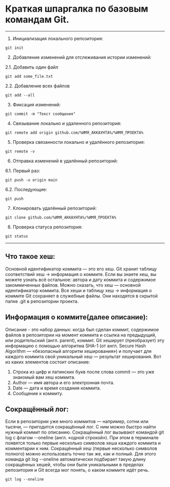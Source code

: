 # Краткая шпаргалка по базовым командам Git.

---

1. Инициализация локального репозитория:
```
git init
```

2. Добавление изменений для отслеживания истории изменений:

2.1. Добавить один файл
```
git add some_file.txt
```
2.2. Добавление всех файлов
```
git add --all
```

3. Фиксация изменений:
```
git commit -m "Текст сообщения"
```

4. Связывание локально и удаленного репозитория:
```
git remote add origin github.com/%ИМЯ_АККАУНТА%/%ИМЯ_ПРОЕКТА% 
```

5. Проверка связанности локально и удалённого репозитория:
```
git remote -v
```

6. Отправка изменений в удалённый репозиторий:

6.1. Первый раз:
```
git push -u origin main 
```
6.2. Последующие:
```
git push
```

7. Клонировать удалённый репозиторий:
```
git clone github.com/%ИМЯ_АККАУНТА%/%ИМЯ_ПРОЕКТА%
```

8. Проверка статуса репозитория:
```
git status
```  
---

## Что такое хеш:
Основной идентификатор коммита — это его хеш.
Git хранит таблицу соответствий хеш → информация о коммите. Если вы знаете хеш, вы можете узнать всё остальное: автора и дату коммита и содержимое закоммиченных файлов. Можно сказать, что хеш — основной идентификатор коммита.
Все хеши и таблицу хеш → информация о коммите Git сохраняет в служебные файлы. Они находятся в скрытой папке .git в репозитории проекта.

## Информация о коммите(далее описание): 
Описание - это набор данных: когда был сделан коммит, содержимое файлов в репозитории на момент коммита и ссылка на предыдущий, или родительский (англ. parent), коммит. Git хеширует (преобразует) эту информацию с помощью алгоритма SHA-1 (от англ. Secure Hash Algorithm — «безопасный алгоритм хеширования») и получает для каждого коммита свой уникальный хеш — результат хеширования.
Вот из каких элементов состоит описание:
1. Строка из цифр и латинских букв после слова commit — это уже знакомый вам хеш коммита.
2. Author — имя автора и его электронная почта.
3. Date — дата и время создания коммита.
4. Сообщение к коммиту.

## Сокращённый лог:
Если в репозитории уже много коммитов — например, сотни или тысячи, — пригодится сокращённый лог. С ним можно быстро найти нужный коммит по описанию.
Сокращённый лог вызывают командой git log с флагом --oneline (англ. «одной строкой»). При этом в терминале появятся только первые несколько символов хеша каждого коммита и комментарии к ним.
Сокращённый хеш (первые несколько символов полного) можно использовать точно так же, как и полный. Для этого команда git log --oneline автоматически подбирает такую длину сокращённых хешей, чтобы они были уникальными в пределах репозитория и Git всегда мог понять, о каком коммите идёт речь.
```
git log --oneline
```
